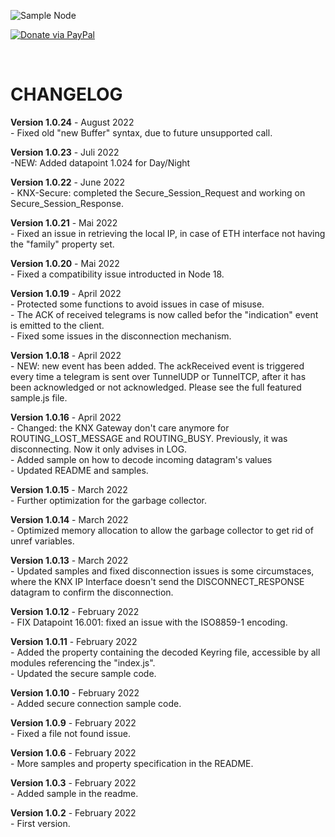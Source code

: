 ![Sample Node](img/logo.png)

[![Donate via PayPal](https://img.shields.io/badge/Donate-PayPal-blue.svg?style=flat-square)](https://www.paypal.me/techtoday) 

<br/>

# CHANGELOG

<p>
<b>Version 1.0.24</b> - August 2022<br/>
- Fixed old "new Buffer" syntax, due to future unsupported call.<br/>
</p>
<p>
<b>Version 1.0.23</b> - Juli 2022<br/>
-NEW: Added datapoint 1.024 for Day/Night<br/>
</p>
<p>
<b>Version 1.0.22</b> - June 2022<br/>
- KNX-Secure: completed the Secure_Session_Request and working on Secure_Session_Response.<br/>
</p>
<p>
<b>Version 1.0.21</b> - Mai 2022<br/>
- Fixed an issue in retrieving the local IP, in case of ETH interface not having the "family" property set.<br/>
</p>
<p>
<b>Version 1.0.20</b> - Mai 2022<br/>
- Fixed a compatibility issue introducted in Node 18.<br/>
</p>
<p>
<b>Version 1.0.19</b> - April 2022<br/>
- Protected some functions to avoid issues in case of misuse.<br/>
- The ACK of received telegrams is now called befor the "indication" event is emitted to the client.<br/>
- Fixed some issues in the disconnection mechanism.<br/>
</p>
<p>
<b>Version 1.0.18</b> - April 2022<br/>
- NEW: new event has been added. The ackReceived event is triggered every time a telegram is sent over TunnelUDP or TunnelTCP, after it has been acknowledged or not acknowledged. Please see the full featured sample.js file.<br/>
</p>
<p>
<b>Version 1.0.16</b> - April 2022<br/>
- Changed: the KNX Gateway don't care anymore for ROUTING_LOST_MESSAGE and ROUTING_BUSY. Previously, it was disconnecting. Now it only advises in LOG.<br/>
- Added sample on how to decode incoming datagram's values<br/>
- Updated README and samples.<br/>
</p>
<p>
<b>Version 1.0.15</b> - March 2022<br/>
- Further optimization for the garbage collector.<br/>
</p>
<p>
<b>Version 1.0.14</b> - March 2022<br/>
- Optimized memory allocation to allow the garbage collector to get rid of unref variables.<br/>
</p>
<p>
<b>Version 1.0.13</b> - March 2022<br/>
- Updated samples and fixed disconnection issues is some circumstaces, where the KNX IP Interface doesn't send the DISCONNECT_RESPONSE datagram to confirm the disconnection.<br/>
</p>
<p>
<b>Version 1.0.12</b> - February 2022<br/>
- FIX Datapoint 16.001: fixed an issue with the ISO8859-1 encoding.<br/>
</p>
<p>
<b>Version 1.0.11</b> - February 2022<br/>
- Added the property containing the decoded Keyring file, accessible by all modules referencing the "index.js".<br/>
- Updated the secure sample code.<br/>
</p>
<p>
<b>Version 1.0.10</b> - February 2022<br/>
- Added secure connection sample code.<br/>
</p>
<p>
<b>Version 1.0.9</b> - February 2022<br/>
- Fixed a file not found issue.<br/>
</p>
<p>
<b>Version 1.0.6</b> - February 2022<br/>
- More samples and property specification in the README.<br/>
</p>
<p>
<b>Version 1.0.3</b> - February 2022<br/>
- Added sample in the readme.<br/>
</p>
<p>
<b>Version 1.0.2</b> - February 2022<br/>
- First version.<br/>
</p>
